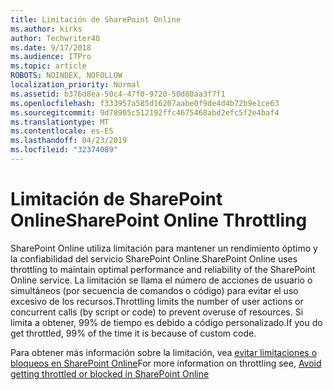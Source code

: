 ```yaml
---
title: Limitación de SharePoint Online
ms.author: kirks
author: Techwriter40
ms.date: 9/17/2018
ms.audience: ITPro
ms.topic: article
ROBOTS: NOINDEX, NOFOLLOW
localization_priority: Normal
ms.assetid: b376d8ea-50c4-47f0-9720-50d80aa3f7f1
ms.openlocfilehash: f333957a585d16207aabe0f9de4d4b72b9e1ce63
ms.sourcegitcommit: 9d78905c512192ffc4675468abd2efc5f2e4baf4
ms.translationtype: MT
ms.contentlocale: es-ES
ms.lasthandoff: 04/23/2019
ms.locfileid: "32374089"
---
```

# <a name="sharepoint-online-throttling"></a><span data-ttu-id="2eb7a-102">Limitación de SharePoint Online</span><span class="sxs-lookup"><span data-stu-id="2eb7a-102">SharePoint Online Throttling</span></span>

<span data-ttu-id="2eb7a-103">SharePoint Online utiliza limitación para mantener un rendimiento óptimo y la confiabilidad del servicio SharePoint Online.</span><span class="sxs-lookup"><span data-stu-id="2eb7a-103">SharePoint Online uses throttling to maintain optimal performance and reliability of the SharePoint Online service.</span></span> <span data-ttu-id="2eb7a-104">La limitación se llama el número de acciones de usuario o simultáneos (por secuencia de comandos o código) para evitar el uso excesivo de los recursos.</span><span class="sxs-lookup"><span data-stu-id="2eb7a-104">Throttling limits the number of user actions or concurrent calls (by script or code) to prevent overuse of resources.</span></span> <span data-ttu-id="2eb7a-105">Si limita a obtener, 99% de tiempo es debido a código personalizado.</span><span class="sxs-lookup"><span data-stu-id="2eb7a-105">If you do get throttled, 99% of the time it is because of custom code.</span></span>
  
<span data-ttu-id="2eb7a-106">Para obtener más información sobre la limitación, vea [evitar limitaciones o bloqueos en SharePoint Online](https://go.microsoft.com/fwlink/?linkid=2022019)</span><span class="sxs-lookup"><span data-stu-id="2eb7a-106">For more information on throttling see, [Avoid getting throttled or blocked in SharePoint Online](https://go.microsoft.com/fwlink/?linkid=2022019)</span></span>
  

